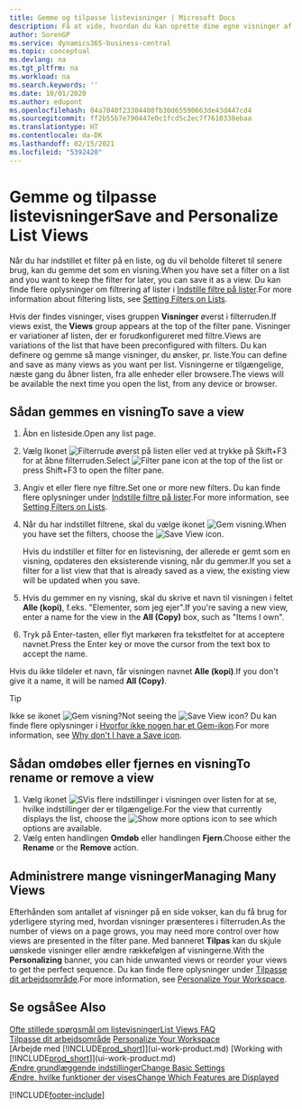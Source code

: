 ```yaml
---
title: Gemme og tilpasse listevisninger | Microsoft Docs
description: Få at vide, hvordan du kan oprette dine egne visninger af filtrerede lister.
author: SorenGP
ms.service: dynamics365-business-central
ms.topic: conceptual
ms.devlang: na
ms.tgt_pltfrm: na
ms.workload: na
ms.search.keywords: ''
ms.date: 10/01/2020
ms.author: edupont
ms.openlocfilehash: 04a7040f23304408fb30d65590663de43d447cd4
ms.sourcegitcommit: ff2b55b7e790447e0c1fcd5c2ec7f7610338ebaa
ms.translationtype: HT
ms.contentlocale: da-DK
ms.lasthandoff: 02/15/2021
ms.locfileid: "5392420"
---
```

# <a name="save-and-personalize-list-views"></a><span data-ttu-id="17dac-103">Gemme og tilpasse listevisninger</span><span class="sxs-lookup"><span data-stu-id="17dac-103">Save and Personalize List Views</span></span>
<span data-ttu-id="17dac-104">Når du har indstillet et filter på en liste, og du vil beholde filteret til senere brug, kan du gemme det som en visning.</span><span class="sxs-lookup"><span data-stu-id="17dac-104">When you have set a filter on a list and you want to keep the filter for later, you can save it as a view.</span></span> <span data-ttu-id="17dac-105">Du kan finde flere oplysninger om filtrering af lister i [Indstille filtre på lister](ui-enter-criteria-filters.md#setting-filters-on-lists).</span><span class="sxs-lookup"><span data-stu-id="17dac-105">For more information about filtering lists, see [Setting Filters on Lists](ui-enter-criteria-filters.md#setting-filters-on-lists).</span></span>

<span data-ttu-id="17dac-106">Hvis der findes visninger, vises gruppen **Visninger** øverst i filterruden.</span><span class="sxs-lookup"><span data-stu-id="17dac-106">If views exist, the **Views** group appears at the top of the filter pane.</span></span> <span data-ttu-id="17dac-107">Visninger er variationer af listen, der er forudkonfigureret med filtre.</span><span class="sxs-lookup"><span data-stu-id="17dac-107">Views are variations of the list that have been preconfigured with filters.</span></span> <span data-ttu-id="17dac-108">Du kan definere og gemme så mange visninger, du ønsker, pr. liste.</span><span class="sxs-lookup"><span data-stu-id="17dac-108">You can define and save as many views as you want per list.</span></span> <span data-ttu-id="17dac-109">Visningerne er tilgængelige, næste gang du åbner listen, fra alle enheder eller browsere.</span><span class="sxs-lookup"><span data-stu-id="17dac-109">The views will be available the next time you open the list, from any device or browser.</span></span>

## <a name="to-save-a-view"></a><span data-ttu-id="17dac-110">Sådan gemmes en visning</span><span class="sxs-lookup"><span data-stu-id="17dac-110">To save a view</span></span>
1. <span data-ttu-id="17dac-111">Åbn en listeside.</span><span class="sxs-lookup"><span data-stu-id="17dac-111">Open any list page.</span></span>
2. <span data-ttu-id="17dac-112">Vælg Ikonet ![Filterrude](media/open-filter-pane-icon.png "Ikonet Filterrude") øverst på listen eller ved at trykke på Skift+F3 for at åbne filterruden.</span><span class="sxs-lookup"><span data-stu-id="17dac-112">Select ![Filter pane icon](media/open-filter-pane-icon.png "Filter pane icon") at the top of the list or press Shift+F3 to open the filter pane.</span></span>
3. <span data-ttu-id="17dac-113">Angiv et eller flere nye filtre.</span><span class="sxs-lookup"><span data-stu-id="17dac-113">Set one or more new filters.</span></span> <span data-ttu-id="17dac-114">Du kan finde flere oplysninger under [Indstille filtre på lister](ui-enter-criteria-filters.md#setting-filters-on-lists).</span><span class="sxs-lookup"><span data-stu-id="17dac-114">For more information, see [Setting Filters on Lists](ui-enter-criteria-filters.md#setting-filters-on-lists).</span></span>
4. <span data-ttu-id="17dac-115">Når du har indstillet filtrene, skal du vælge ikonet ![Gem visning](media/save_view_icon.png "Gem visning").</span><span class="sxs-lookup"><span data-stu-id="17dac-115">When you have set the filters, choose the ![Save View](media/save_view_icon.png "Save View") icon.</span></span>

    <span data-ttu-id="17dac-116">Hvis du indstiller et filter for en listevisning, der allerede er gemt som en visning, opdateres den eksisterende visning, når du gemmer.</span><span class="sxs-lookup"><span data-stu-id="17dac-116">If you set a filter for a list view that that is already saved as a view, the existing view will be updated when you save.</span></span>
5. <span data-ttu-id="17dac-117">Hvis du gemmer en ny visning, skal du skrive et navn til visningen i feltet **Alle (kopi)**, f.eks. "Elementer, som jeg ejer".</span><span class="sxs-lookup"><span data-stu-id="17dac-117">If you're saving a new view, enter a name for the view in the **All (Copy)** box, such as "Items I own".</span></span>
6. <span data-ttu-id="17dac-118">Tryk på Enter-tasten, eller flyt markøren fra tekstfeltet for at acceptere navnet.</span><span class="sxs-lookup"><span data-stu-id="17dac-118">Press the Enter key or move the cursor from the text box to accept the name.</span></span>

<span data-ttu-id="17dac-119">Hvis du ikke tildeler et navn, får visningen navnet **Alle (kopi)**.</span><span class="sxs-lookup"><span data-stu-id="17dac-119">If you don't give it a name, it will be named **All (Copy)**.</span></span>

> [!TIP]
> <span data-ttu-id="17dac-120">Ikke se ikonet ![Gem visning](media/save_view_icon.png "Gem visning")?</span><span class="sxs-lookup"><span data-stu-id="17dac-120">Not seeing the ![Save View](media/save_view_icon.png "Save View") icon?</span></span> <span data-ttu-id="17dac-121">Du kan finde flere oplysninger i [Hvorfor ikke nogen har et Gem-ikon](ui-views-faq.md#save).</span><span class="sxs-lookup"><span data-stu-id="17dac-121">For more information, see [Why don't I have a Save icon](ui-views-faq.md#save).</span></span>

## <a name="to-rename-or-remove-a-view"></a><span data-ttu-id="17dac-122">Sådan omdøbes eller fjernes en visning</span><span class="sxs-lookup"><span data-stu-id="17dac-122">To rename or remove a view</span></span>
1. <span data-ttu-id="17dac-123">Vælg ikonet ![SVis flere indstillinger](media/show-more-options-icon.png "Vis flere indstillinger") i visningen over listen for at se, hvilke indstillinger der er tilgængelige.</span><span class="sxs-lookup"><span data-stu-id="17dac-123">For the view that currently displays the list, choose the ![Show more options](media/show-more-options-icon.png "Show more options") icon to see which options are available.</span></span>
2. <span data-ttu-id="17dac-124">Vælg enten handlingen **Omdøb** eller handlingen **Fjern**.</span><span class="sxs-lookup"><span data-stu-id="17dac-124">Choose either the **Rename** or the **Remove** action.</span></span>

## <a name="managing-many-views"></a><span data-ttu-id="17dac-125">Administrere mange visninger</span><span class="sxs-lookup"><span data-stu-id="17dac-125">Managing Many Views</span></span>
<span data-ttu-id="17dac-126">Efterhånden som antallet af visninger på en side vokser, kan du få brug for yderligere styring med, hvordan visninger præsenteres i filterruden.</span><span class="sxs-lookup"><span data-stu-id="17dac-126">As the number of views on a page grows, you may need more control over how views are presented in the filter pane.</span></span> <span data-ttu-id="17dac-127">Med banneret **Tilpas** kan du skjule uønskede visninger eller ændre rækkefølgen af visningerne.</span><span class="sxs-lookup"><span data-stu-id="17dac-127">With the **Personalizing** banner, you can hide unwanted views or reorder your views to get the perfect sequence.</span></span> <span data-ttu-id="17dac-128">Du kan finde flere oplysninger under [Tilpasse dit arbejdsområde](ui-personalization-user.md).</span><span class="sxs-lookup"><span data-stu-id="17dac-128">For more information, see [Personalize Your Workspace](ui-personalization-user.md).</span></span>

## <a name="see-also"></a><span data-ttu-id="17dac-129">Se også</span><span class="sxs-lookup"><span data-stu-id="17dac-129">See Also</span></span>
[<span data-ttu-id="17dac-130">Ofte stillede spørgsmål om listevisninger</span><span class="sxs-lookup"><span data-stu-id="17dac-130">List Views FAQ</span></span>](ui-views-faq.md)  
<span data-ttu-id="17dac-131">[Tilpasse dit arbejdsområde](ui-personalization-user.md)  </span><span class="sxs-lookup"><span data-stu-id="17dac-131">[Personalize Your Workspace](ui-personalization-user.md)  </span></span>  
<span data-ttu-id="17dac-132">[Arbejde med [!INCLUDE[prod_short](includes/prod_short.md)]](ui-work-product.md)  </span><span class="sxs-lookup"><span data-stu-id="17dac-132">[Working with [!INCLUDE[prod_short](includes/prod_short.md)]](ui-work-product.md)  </span></span>  
[<span data-ttu-id="17dac-133">Ændre grundlæggende indstillinger</span><span class="sxs-lookup"><span data-stu-id="17dac-133">Change Basic Settings</span></span>](ui-change-basic-settings.md)  
[<span data-ttu-id="17dac-134">Ændre, hvilke funktioner der vises</span><span class="sxs-lookup"><span data-stu-id="17dac-134">Change Which Features are Displayed</span></span>](ui-experiences.md)  


[!INCLUDE[footer-include](includes/footer-banner.md)]